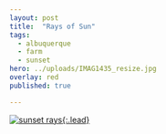```yaml
---
layout: post
title:  "Rays of Sun"
tags:
  - albuquerque
  - farm
  - sunset
hero: ../uploads/IMAG1435_resize.jpg
overlay: red
published: true

---
```


[![sunset rays](../uploads/IMAG1435_resize.jpg){:.lead}](../uploads/IMAG1435.jpg)